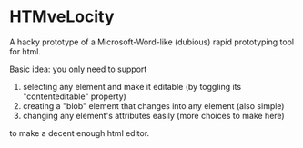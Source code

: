 # HTMveLocity

A hacky prototype of a Microsoft-Word-like (dubious) rapid prototyping tool for html.

Basic idea: you only need to support

1. selecting any element and make it editable (by toggling its "contenteditable" property)
2. creating a "blob" element that changes into any element (also simple)
3. changing any element's attributes easily (more choices to make here)

to make a decent enough html editor.
